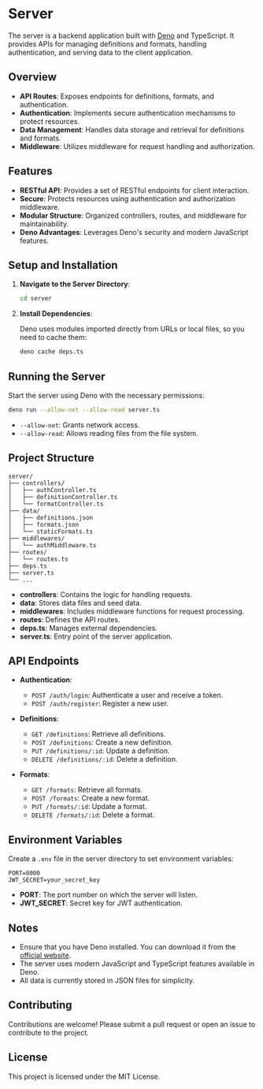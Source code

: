 # Server

The server is a backend application built with [Deno](https://deno.land/) and TypeScript. It provides APIs for managing definitions and formats, handling authentication, and serving data to the client application.

## Overview

- **API Routes**: Exposes endpoints for definitions, formats, and authentication.
- **Authentication**: Implements secure authentication mechanisms to protect resources.
- **Data Management**: Handles data storage and retrieval for definitions and formats.
- **Middleware**: Utilizes middleware for request handling and authorization.

## Features

- **RESTful API**: Provides a set of RESTful endpoints for client interaction.
- **Secure**: Protects resources using authentication and authorization middleware.
- **Modular Structure**: Organized controllers, routes, and middleware for maintainability.
- **Deno Advantages**: Leverages Deno's security and modern JavaScript features.

## Setup and Installation

1. **Navigate to the Server Directory**:

   ```sh
   cd server
   ```

2. **Install Dependencies**:

   Deno uses modules imported directly from URLs or local files, so you need to cache them:

   ```sh
   deno cache deps.ts
   ```

## Running the Server

Start the server using Deno with the necessary permissions:

```sh
deno run --allow-net --allow-read server.ts
```

- `--allow-net`: Grants network access.
- `--allow-read`: Allows reading files from the file system.

## Project Structure

```plaintext
server/
├── controllers/
│   ├── authController.ts
│   ├── definitionController.ts
│   └── formatController.ts
├── data/
│   ├── definitions.json
│   ├── formats.json
│   └── staticFormats.ts
├── middlewares/
│   └── authMiddleware.ts
├── routes/
│   └── routes.ts
├── deps.ts
├── server.ts
└── ...
```

- **controllers**: Contains the logic for handling requests.
- **data**: Stores data files and seed data.
- **middlewares**: Includes middleware functions for request processing.
- **routes**: Defines the API routes.
- **deps.ts**: Manages external dependencies.
- **server.ts**: Entry point of the server application.

## API Endpoints

- **Authentication**:
  - `POST /auth/login`: Authenticate a user and receive a token.
  - `POST /auth/register`: Register a new user.

- **Definitions**:
  - `GET /definitions`: Retrieve all definitions.
  - `POST /definitions`: Create a new definition.
  - `PUT /definitions/:id`: Update a definition.
  - `DELETE /definitions/:id`: Delete a definition.

- **Formats**:
  - `GET /formats`: Retrieve all formats.
  - `POST /formats`: Create a new format.
  - `PUT /formats/:id`: Update a format.
  - `DELETE /formats/:id`: Delete a format.

## Environment Variables

Create a `.env` file in the server directory to set environment variables:

```
PORT=8000
JWT_SECRET=your_secret_key
```

- **PORT**: The port number on which the server will listen.
- **JWT_SECRET**: Secret key for JWT authentication.

## Notes

- Ensure that you have Deno installed. You can download it from the [official website](https://deno.land/#installation).
- The server uses modern JavaScript and TypeScript features available in Deno.
- All data is currently stored in JSON files for simplicity.

## Contributing

Contributions are welcome! Please submit a pull request or open an issue to contribute to the project.

## License

This project is licensed under the MIT License.